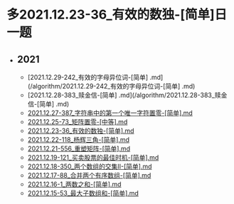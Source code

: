# 多2021.12.23-36_有效的数独-[简单]日一题

- ## **2021**
   - [2021.12.29-242_有效的字母异位词-[简单] .md](/algorithm/2021.12.29-242_有效的字母异位词-[简单] .md)
   - [2021.12.28-383_赎金信-[简单] .md](/algorithm/2021.12.28-383_赎金信-[简单] .md)
   - [2021.12.27-387_字符串中的第一个唯一字符置零-[简单].md](/algorithm/2021.12.27-387_字符串中的第一个唯一字符置零-[简单].md)
   - [2021.12.25-73_矩阵置零-[中等].md](/algorithm/2021.12.25-73_矩阵置零-[中等].md)
   - [2021.12.23-36_有效的数独-[简单].md](/algorithm/2021.12.23-36_有效的数独-[简单].md)
   - [2021.12.22-118_杨辉三角-[简单].md](/algorithm/2021.12.22-118_杨辉三角-[简单].md)
   - [2021.12.21-556_重塑矩阵-[简单].md](/algorithm/2021.12.21-556_重塑矩阵-[简单].md)
   - [2021.12.19-121_买卖股票的最佳时机-[简单].md](/algorithm/2021.12.19-121_买卖股票的最佳时机-[简单].md)
   - [2021.12.18-350_两个数组的交集II-[简单].md](/algorithm/2021.12.18-350_两个数组的交集II-[简单].md)
   - [2021.12.17-88_合并两个有序数组-[简单].md](/algorithm/2021.12.17-88_合并两个有序数组-[简单].md)
   - [2021.12.16-1_两数之和-[简单].md](/algorithm/2021.12.16-1_两数之和-[简单].md)
   - [2021.12.15-53_最大子数组和-[简单].md](/algorithm/2021.12.15-53_最大子数组和-[简单].md)

